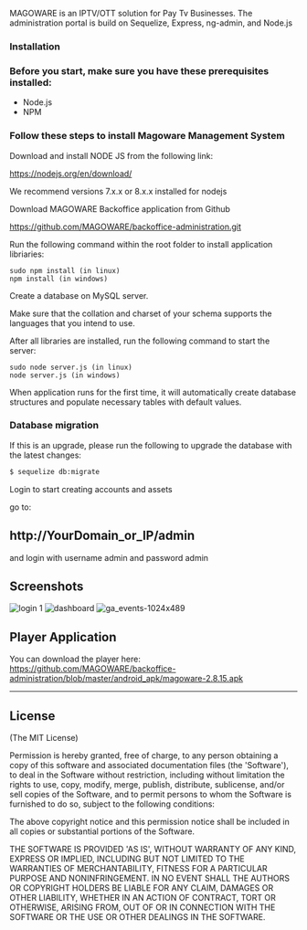 
MAGOWARE is an IPTV/OTT solution for Pay Tv Businesses. The administration portal is build on Sequelize, Express, ng-admin, and Node.js

### Installation

### Before you start, make sure you have these prerequisites installed:

 * Node.js
 * NPM

### Follow these steps to install Magoware  Management System

Download and install NODE JS from the following link:

https://nodejs.org/en/download/

We recommend versions 7.x.x or 8.x.x installed for nodejs

Download MAGOWARE Backoffice application from Github

https://github.com/MAGOWARE/backoffice-administration.git

Run the following command within the root folder to install application libriaries:
```
sudo npm install (in linux)
npm install (in windows)
```
Create a database on MySQL server.

Make sure that the collation and charset of your schema supports the languages that you intend to use.

After all libraries are installed, run the following command to start the server:
```
sudo node server.js (in linux)
node server.js (in windows)
```
When application runs for the first time, it will automatically create database structures and populate necessary tables with default values.


### Database migration
If this is an upgrade, please run the following to upgrade the database with the latest changes:

```bash
$ sequelize db:migrate
```

Login to start creating accounts and assets

go to: 
## http://YourDomain_or_IP/admin 
and login with username admin and password admin

## Screenshots

![login 1](https://user-images.githubusercontent.com/27496920/35095606-51949b68-fc49-11e7-8b16-7be2c8ab11ae.png)
![dashboard](https://user-images.githubusercontent.com/27496920/35095565-2cd728c2-fc49-11e7-8611-b84f989968a6.png)
![ga_events-1024x489](https://user-images.githubusercontent.com/27496920/35095647-848ebca6-fc49-11e7-96ae-053a86a5f5fd.png)

## Player Application

You can download the player here: \
https://github.com/MAGOWARE/backoffice-administration/blob/master/android_apk/magoware-2.8.15.apk

---

## License
(The MIT License)

Permission is hereby granted, free of charge, to any person obtaining
a copy of this software and associated documentation files (the
'Software'), to deal in the Software without restriction, including
without limitation the rights to use, copy, modify, merge, publish,
distribute, sublicense, and/or sell copies of the Software, and to
permit persons to whom the Software is furnished to do so, subject to
the following conditions:

The above copyright notice and this permission notice shall be
included in all copies or substantial portions of the Software.

THE SOFTWARE IS PROVIDED 'AS IS', WITHOUT WARRANTY OF ANY KIND,
EXPRESS OR IMPLIED, INCLUDING BUT NOT LIMITED TO THE WARRANTIES OF
MERCHANTABILITY, FITNESS FOR A PARTICULAR PURPOSE AND NONINFRINGEMENT.
IN NO EVENT SHALL THE AUTHORS OR COPYRIGHT HOLDERS BE LIABLE FOR ANY
CLAIM, DAMAGES OR OTHER LIABILITY, WHETHER IN AN ACTION OF CONTRACT,
TORT OR OTHERWISE, ARISING FROM, OUT OF OR IN CONNECTION WITH THE
SOFTWARE OR THE USE OR OTHER DEALINGS IN THE SOFTWARE.

